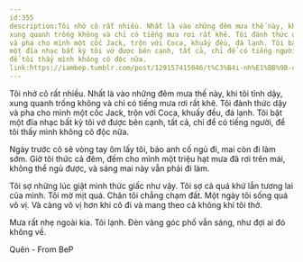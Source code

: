 ```yaml
---
id:355
description:Tôi nhớ cô rất nhiều. Nhất là vào những đêm mưa thế này, khi tôi tỉnh dậy,
xung quanh trống không và chỉ có tiếng mưa rơi rất khẽ. Tôi đành thức dậy
và pha cho mình một cốc Jack, trộn với Coca, khuấy đều, đá lạnh. Tôi bật
một đĩa nhạc bất kỳ tôi vớ được bên cạnh, tất cả, chỉ để có tiếng người,
để tôi thấy mình không cô độc nữa.
link:https://iambep.tumblr.com/post/129157415046/t%C3%B4i-nh%E1%BB%9B-c%C3%B4-r%E1%BA%A5t-nhi%E1%BB%81u-nh%E1%BA%A5t-l%C3%A0-v%C3%A0o-nh%E1%BB%AFng-%C4%91%C3%AAm-m%C6%B0a
---
```


Tôi nhớ cô rất nhiều. Nhất là vào những đêm mưa thế này, khi tôi tỉnh dậy,
xung quanh trống không và chỉ có tiếng mưa rơi rất khẽ. Tôi đành thức dậy
và pha cho mình một cốc Jack, trộn với Coca, khuấy đều, đá lạnh. Tôi bật
một đĩa nhạc bất kỳ tôi vớ được bên cạnh, tất cả, chỉ để có tiếng người,
để tôi thấy mình không cô độc nữa.

Ngày trước cô sẽ vòng tay ôm lấy tôi, bảo anh cố ngủ đi, mai còn đi làm
sớm. Giờ tôi thức cả đêm, đếm cho mình một triệu hạt mưa đã rơi trên mái,
không thể ngủ được, và sáng mai này vẫn phải đi làm.

Tôi sợ những lúc giật mình thức giấc như vậy. Tôi sợ cả quá khứ lẫn tương
lai của mình. Tôi mờ mịt quá. Chân tôi chẳng chạm đất. Một ngày tôi sống
quá vô vị. Và càng vô vị hơn khi cô đi và mang theo cả không khí tôi thở.

Mưa rất nhẹ ngoài kia. Tôi lạnh. Đèn vàng góc phố vẫn sáng, như đợi ai đó
không về.

Quên - From BeP